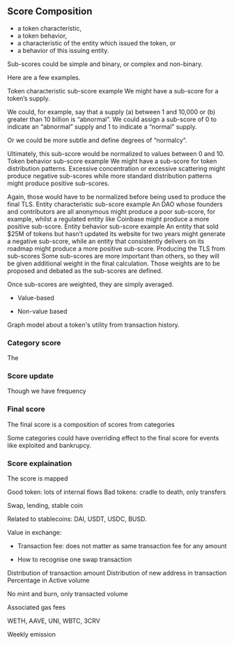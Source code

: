 ## Score Composition

- a token characteristic,
- a token behavior,
- a characteristic of the entity which issued the token, or
- a behavior of this issuing entity.

Sub-scores could be simple and binary, or complex and non-binary.

Here are a few examples.



Token characteristic sub-score example
We might have a sub-score for a token’s supply.

We could, for example, say that a supply (a) between 1 and 10,000 or (b) greater than 10 billion is “abnormal”. We could assign a sub-score of 0 to indicate an “abnormal” supply and 1 to indicate a “normal” supply.

Or we could be more subtle and define degrees of “normalcy”.

Ultimately, this sub-score would be normalized to values between 0 and 10.
Token behavior sub-score example
We might have a sub-score for token distribution patterns. Excessive concentration or excessive scattering might produce negative sub-scores while more standard distribution patterns might produce positive sub-scores.

Again, those would have to be normalized before being used to produce the final TLS.
Entity characteristic sub-score example
An DAO whose founders and contributors are all anonymous might produce a poor sub-score, for example, whilst a regulated entity like Coinbase might produce a more positive sub-score.
Entity behavior sub-score example
An entity that sold $25M of tokens but hasn’t updated its website for two years might generate a negative sub-score, while an entity that consistently delivers on its roadmap might produce a more positive sub-score.
Producing the TLS from sub-scores
Some sub-scores are more important than others, so they will be given additional weight in the final calculation. Those weights are to be proposed and debated as the sub-scores are defined.

Once sub-scores are weighted, they are simply averaged.

- Value-based

- Non-value based

Graph model about a token's utility from transaction history.




### Category score

The

### Score update

Though we have frequency


### Final score

The final score is a composition of scores from categories

Some categories could have overriding effect to the final score for events like exploited and bankrupcy.


### Score explaination

The score is mapped


Good token: lots of internal flows
Bad tokens: cradle to death, only transfers

Swap, lending, stable coin

Related to stablecoins: DAI, USDT, USDC, BUSD.

Value in exchange:

- Transaction fee: does not matter as same transaction fee for any amount

- How to recognise one swap transaction


Distribution of transaction amount
Distribution of new address in transaction
Percentage in Active volume

No mint and burn, only transacted volume

Associated gas fees

WETH, AAVE, UNI, WBTC, 3CRV

Weekly emission
